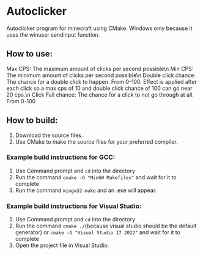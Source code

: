 # Autoclicker
Autoclicker program for minecraft using CMake. Windows only because it uses the winuser sendinput function.
## How to use:
Max CPS: The maximum amount of clicks per second possible\n
Min CPS: The minimum amount of clicks per second possible\n
Double click chance: The chance for a double click to happen. From 0-100. Effect is applied after each click so a max cps of 10 and double click chance of 100 can go near 20 cps.\n
Click Fail chance: The chance for a click to not go through at all. From 0-100
## How to build:
1. Download the source files.
2. Use CMake to make the source files for your preferred compiler.
### Example build instructions for GCC:
1. Use Command prompt and `cd` into the directory
2. Run the command `cmake -G "MinGW Makefiles"` and wait for it to complete
3. Run the command `mingw32-make` and an .exe will appear.
### Example build instructions for Visual Studio:
1. Use Command prompt and `cd` into the directory
2. Run the command `cmake ./`(because visual studio should be the default generator) or `cmake -G "Visual Studio 17 2022"` and wait for it to complete
3. Open the project file in Visual Studio.
